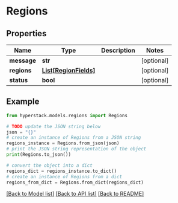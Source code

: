 # Regions


## Properties

Name | Type | Description | Notes
------------ | ------------- | ------------- | -------------
**message** | **str** |  | [optional] 
**regions** | [**List[RegionFields]**](RegionFields.md) |  | [optional] 
**status** | **bool** |  | [optional] 

## Example

```python
from hyperstack.models.regions import Regions

# TODO update the JSON string below
json = "{}"
# create an instance of Regions from a JSON string
regions_instance = Regions.from_json(json)
# print the JSON string representation of the object
print(Regions.to_json())

# convert the object into a dict
regions_dict = regions_instance.to_dict()
# create an instance of Regions from a dict
regions_from_dict = Regions.from_dict(regions_dict)
```
[[Back to Model list]](../README.md#documentation-for-models) [[Back to API list]](../README.md#documentation-for-api-endpoints) [[Back to README]](../README.md)


